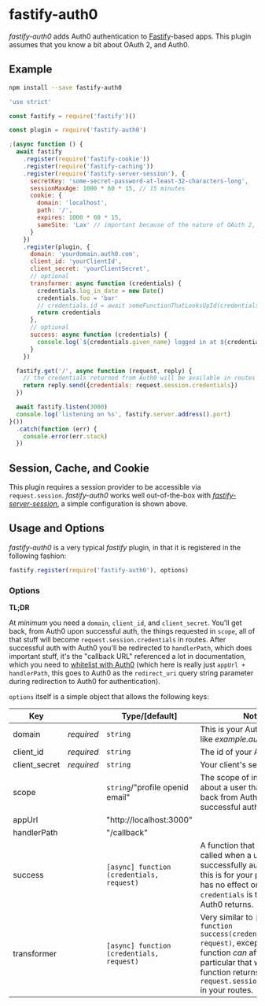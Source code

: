 
# fastify-auth0

*fastify-auth0* adds Auth0 authentication to [Fastify][fastify]-based apps.  This plugin assumes that you know a bit about OAuth 2, and Auth0.

[fastify]: https://fastify.io/

## Example
```bash
npm install --save fastify-auth0
```
```javascript
'use strict'

const fastify = require('fastify')()

const plugin = require('fastify-auth0')

;(async function () {
  await fastify
    .register(require('fastify-cookie'))
    .register(require('fastify-caching'))
    .register(require('fastify-server-session'), {
      secretKey: 'some-secret-password-at-least-32-characters-long',
      sessionMaxAge: 1000 * 60 * 15, // 15 minutes
      cookie: {
        domain: 'localhost',
        path: '/',
        expires: 1000 * 60 * 15,
        sameSite: 'Lax' // important because of the nature of OAuth 2, with all the redirects
      }
    })
    .register(plugin, {
      domain: 'yourdomain.auth0.com',
      client_id: 'yourClientId',
      client_secret: 'yourClientSecret',
      // optional
      transformer: async function (credentials) {
        credentials.log_in_date = new Date()
        credentials.foo = 'bar'
        // credentials.id = await someFunctionThatLooksUpId(credentials)
        return credentials
      },
      // optional
      success: async function (credentials) {
        console.log(`${credentials.given_name} logged in at ${credentials.log_in_date}`)
      }
    })

  fastify.get('/', async function (request, reply) {
    // the credentials returned from Auth0 will be available in routes as request.session.credentials
    return reply.send({credentials: request.session.credentials})
  })

  await fastify.listen(3000)
  console.log('listening on %s', fastify.server.address().port)
}())
  .catch(function (err) {
    console.error(err.stack)
  })
```
## Session, Cache, and Cookie

This plugin requires a session provider to be accessible via `request.session`.  *fastify-auth0* works well out-of-the-box with [*fastify-server-session*](https://www.npmjs.com/package/fastify-server-session), a simple configuration is shown above.  

## Usage and Options

*fastify-auth0* is a very typical *fastify* plugin, in that it is registered in the following fashion:

```javascript
fastify.register(require('fastify-auth0'), options)
```

### Options

<strong>TL;DR</strong>

At _minimum_ you need a `domain`, `client_id`, and `client_secret`.  You'll get back, from Auth0 upon successful auth, the things requested in `scope`, all of that stuff will become `request.session.credentials` in routes.  After successful auth with Auth0 you'll be redirected to `handlerPath`, which does important stuff, it's the "callback URL" referenced a lot in documentation, which you need to [whitelist with Auth0](https://imgur.com/QEOIFUK) (which here is really just `appUrl + handlerPath`, this goes to Auth0 as the `redirect_uri` query string parameter during redirection to Auth0 for authentication).

`options` itself is a simple object that allows the following keys:

| Key | |  Type/[default] | Notes |
| --- | --- | --- | --- |
| domain | *required* | `string` |  This is your Auth0 domain, like *example.auth0.com* |
| client_id | *required* | `string` | The id of your Auth0 client | 
| client_secret | *required* | `string` | Your client's secret |
| scope |   | `string`/"profile openid email" | The scope of information about a user that you'd like back from Auth0 upon successful authentication |
| appUrl |   | "http://localhost:3000" |   |
| handlerPath |  | "/callback" |   |
| success |   | `[async] function (credentials, request)` | A function that should be called when a user is successfully authenticated, this is for your purposes and has no effect on the plugin.  `credentials` is that which Auth0 returns. |
| transformer |   | `[async] function (credentials, request)` | Very similar to `[async] function success(credentials, request)`, except that this function _can_ affect stuff.  In particular that which this function returns will become `request.session.credentials` in your routes. |